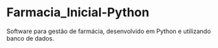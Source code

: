 # Farmacia_Inicial-Python
Software para gestão de farmácia, desenvolvido em Python e utilizando banco de dados.
